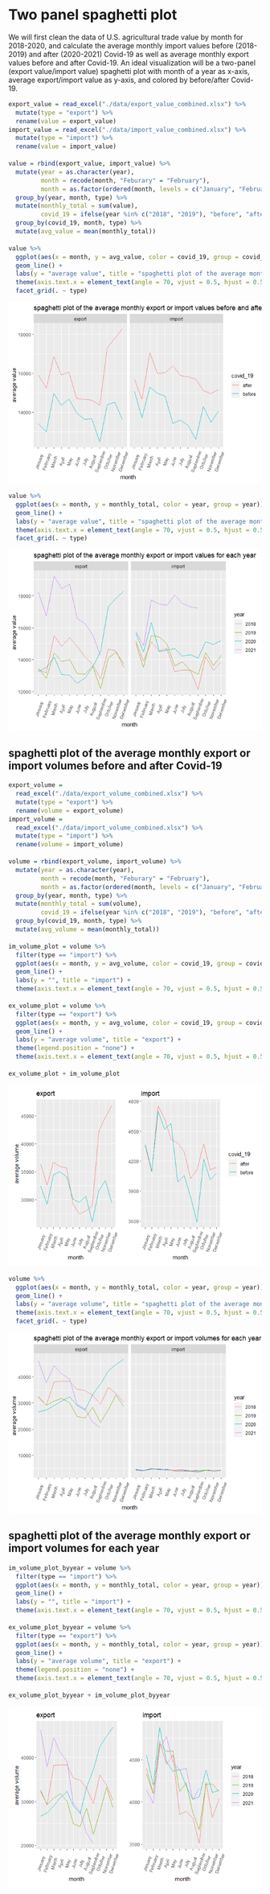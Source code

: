 Two panel spaghetti plot
================

We will first clean the data of U.S. agricultural trade value by month
for 2018-2020, and calculate the average monthly import values before
(2018-2019) and after (2020-2021) Covid-19 as well as average monthly
export values before and after Covid-19. An ideal visualization will be
a two-panel (export value/import value) spaghetti plot with month of a
year as x-axis, average export/import value as y-axis, and colored by
before/after Covid-19.

``` r
export_value = read_excel("./data/export_value_combined.xlsx") %>%
  mutate(type = "export") %>%
  rename(value = export_value)
import_value = read_excel("./data/import_value_combined.xlsx") %>%
  mutate(type = "import") %>%
  rename(value = import_value)

value = rbind(export_value, import_value) %>%
  mutate(year = as.character(year),
         month = recode(month, "Feburary" = "February"),
         month = as.factor(ordered(month, levels = c("January", "February", "March", "April", "May", "June", "July", "August", "September", "October", "November", "December")))) %>%
  group_by(year, month, type) %>%
  mutate(monthly_total = sum(value),
         covid_19 = ifelse(year %in% c("2018", "2019"), "before", "after")) %>% 
  group_by(covid_19, month, type) %>%
  mutate(avg_value = mean(monthly_total)) 

value %>%
  ggplot(aes(x = month, y = avg_value, color = covid_19, group = covid_19)) +
  geom_line() +
  labs(y = "average value", title = "spaghetti plot of the average monthly export or import values before and after Covid-19") +
  theme(axis.text.x = element_text(angle = 70, vjust = 0.5, hjust = 0.5)) +
  facet_grid(. ~ type)
```

![](two_panel_spaghetti_plot_files/figure-gfm/unnamed-chunk-1-1.png)<!-- -->

``` r
value %>%
  ggplot(aes(x = month, y = monthly_total, color = year, group = year)) +
  geom_line() +
  labs(y = "average value", title = "spaghetti plot of the average monthly export or import values for each year") +
  theme(axis.text.x = element_text(angle = 70, vjust = 0.5, hjust = 0.5)) +
  facet_grid(. ~ type)
```

![](two_panel_spaghetti_plot_files/figure-gfm/unnamed-chunk-1-2.png)<!-- -->

## spaghetti plot of the average monthly export or import volumes before and after Covid-19

``` r
export_volume = 
  read_excel("./data/export_volume_combined.xlsx") %>%
  mutate(type = "export") %>%
  rename(volume = export_volume)
import_volume = 
  read_excel("./data/import_volume_combined.xlsx") %>%
  mutate(type = "import") %>%
  rename(volume = import_volume)

volume = rbind(export_volume, import_volume) %>%
  mutate(year = as.character(year),
         month = recode(month, "Feburary" = "February"),
         month = as.factor(ordered(month, levels = c("January", "February", "March", "April", "May", "June", "July", "August", "September", "October", "November", "December")))) %>%
  group_by(year, month, type) %>%
  mutate(monthly_total = sum(volume),
         covid_19 = ifelse(year %in% c("2018", "2019"), "before", "after")) %>% 
  group_by(covid_19, month, type) %>%
  mutate(avg_volume = mean(monthly_total)) 

im_volume_plot = volume %>%
  filter(type == "import") %>%
  ggplot(aes(x = month, y = avg_volume, color = covid_19, group = covid_19)) +
  geom_line() +
  labs(y = "", title = "import") +
  theme(axis.text.x = element_text(angle = 70, vjust = 0.5, hjust = 0.5))

ex_volume_plot = volume %>%
  filter(type == "export") %>%
  ggplot(aes(x = month, y = avg_volume, color = covid_19, group = covid_19)) +
  geom_line() +
  labs(y = "average volume", title = "export") +
  theme(legend.position = "none") +
  theme(axis.text.x = element_text(angle = 70, vjust = 0.5, hjust = 0.5))

ex_volume_plot + im_volume_plot 
```

![](two_panel_spaghetti_plot_files/figure-gfm/unnamed-chunk-2-1.png)<!-- -->

``` r
volume %>%
  ggplot(aes(x = month, y = monthly_total, color = year, group = year)) +
  geom_line() +
  labs(y = "average volume", title = "spaghetti plot of the average monthly export or import volumes for each year") +
  theme(axis.text.x = element_text(angle = 70, vjust = 0.5, hjust = 0.5)) +
  facet_grid(. ~ type)
```

![](two_panel_spaghetti_plot_files/figure-gfm/unnamed-chunk-2-2.png)<!-- -->

## spaghetti plot of the average monthly export or import volumes for each year

``` r
im_volume_plot_byyear = volume %>%
  filter(type == "import") %>%
  ggplot(aes(x = month, y = monthly_total, color = year, group = year)) +
  geom_line() +
  labs(y = "", title = "import") +
  theme(axis.text.x = element_text(angle = 70, vjust = 0.5, hjust = 0.5))

ex_volume_plot_byyear = volume %>%
  filter(type == "export") %>%
  ggplot(aes(x = month, y = monthly_total, color = year, group = year)) +
  geom_line() +
  labs(y = "average volume", title = "export") +
  theme(legend.position = "none") +
  theme(axis.text.x = element_text(angle = 70, vjust = 0.5, hjust = 0.5))

ex_volume_plot_byyear + im_volume_plot_byyear
```

![](two_panel_spaghetti_plot_files/figure-gfm/unnamed-chunk-3-1.png)<!-- -->
